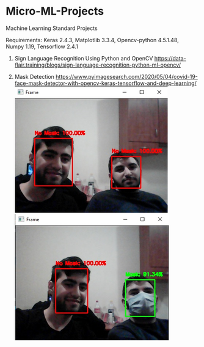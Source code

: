 # Micro-ML-Projects
Machine Learning Standard Projects

Requirements: Keras 2.4.3, Matplotlib 3.3.4, Opencv-python 4.5.1.48, Numpy 1.19, Tensorflow 2.4.1

1. Sign Language Recognition Using Python and OpenCV
https://data-flair.training/blogs/sign-language-recognition-python-ml-opencv/

2. Mask Detection 
https://www.pyimagesearch.com/2020/05/04/covid-19-face-mask-detector-with-opencv-keras-tensorflow-and-deep-learning/
![experiment1](https://github.com/R1GBY/Micro-ML-Projects/blob/main/experiment1.jpg)
![experiment1](https://github.com/R1GBY/Micro-ML-Projects/blob/main/experiment2.jpg)
